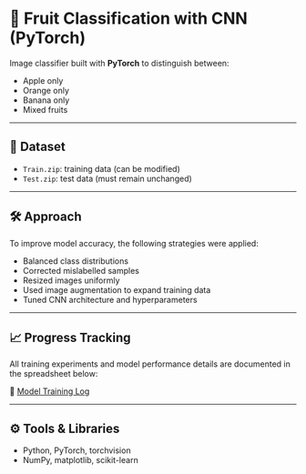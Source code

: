 # 🍎 Fruit Classification with CNN (PyTorch)

Image classifier built with **PyTorch** to distinguish between:

- Apple only  
- Orange only  
- Banana only  
- Mixed fruits

---

## 📂 Dataset

- `Train.zip`: training data (can be modified)  
- `Test.zip`: test data (must remain unchanged)

---

## 🛠️ Approach

To improve model accuracy, the following strategies were applied:

- Balanced class distributions  
- Corrected mislabelled samples  
- Resized images uniformly  
- Used image augmentation to expand training data  
- Tuned CNN architecture and hyperparameters

---

## 📈 Progress Tracking

All training experiments and model performance details are documented in the spreadsheet below:

📄 [Model Training Log](https://nusu-my.sharepoint.com/:x:/g/personal/e1505293_u_nus_edu/ET27ONUOThdEkbEY2fCtI_cBndHgL46WP4fQZYzunj0biA?e=LJiliF)

---

## ⚙️ Tools & Libraries

- Python, PyTorch, torchvision  
- NumPy, matplotlib, scikit-learn
